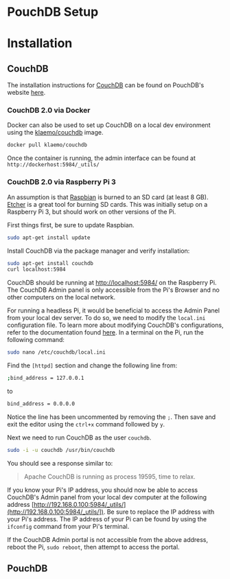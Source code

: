 # PouchDB Setup

# Installation

## CouchDB

The installation instructions for [CouchDB](https://couchdb.apache.org/) can be found on PouchDB's website [here](https://pouchdb.com/guides/setup-couchdb.html).

### CouchDB 2.0 via Docker

Docker can also be used to set up CouchDB on a local dev environment using the [klaemo/couchdb](https://hub.docker.com/r/klaemo/couchdb/) image.

```bash
docker pull klaemo/couchdb
```

Once the container is running, the admin interface can be found at `http://dockerhost:5984/_utils/`

### CouchDB 2.0 via Raspberry Pi 3

An assumption is that [Raspbian](https://www.raspberrypi.org/downloads/) is burned to an SD card (at least 8 GB). [Etcher](https://etcher.io/) is a great tool for burning SD cards. This was initially setup on a Raspberry Pi 3, but should work on other versions of the Pi.

First things first, be sure to update Raspbian.

```bash
sudo apt-get install update
```

Install CouchDB via the package manager and verify installation:

```bash
sudo apt-get install couchdb
curl localhost:5984
```

CouchDB should be running at [http://localhost:5984/](http://localhost:5984/) on the Raspberry Pi. The CouchDB Admin panel is only accessible from the Pi's Browser and no other computers on the local network.

For running a headless Pi, it would be beneficial to access the Admin Panel from your local dev server. To do so, we need to modify the `local.ini` configuration file. To learn more about modifying CouchDB's configurations, refer to the documentation found [here](http://docs.couchdb.org/en/2.0.0/config/intro.html?highlight=local.ini). In a terminal on the Pi, run the following command:

```bash
sudo nano /etc/couchdb/local.ini
```

Find the `[httpd]` section and change the following line from:

```bash
;bind_address = 127.0.0.1
```

to

```bash
bind_address = 0.0.0.0
```

Notice the line has been uncommented by removing the `;`. Then save and exit the editor using the `ctrl+x` command followed by `y`.

Next we need to run CouchDB as the user `couchdb`.

```bash
sudo -i -u couchdb /usr/bin/couchdb
```

You should see a response similar to:
> Apache CouchDB is running as process 19595, time to relax.

If you know your Pi's IP address, you should now be able to access CouchDB's Admin panel from your local dev computer at the following address [http://192.168.0.100:5984/_utils/](http://192.168.0.100:5984/_utils/]). Be sure to replace the IP address with your Pi's address. The IP address of your Pi can be found by using the `ifconfig` command from your Pi's terminal.

If the CouchDB Admin portal is not accessible from the above address, reboot the Pi, `sudo reboot`, then attempt to access the portal.

## PouchDB

